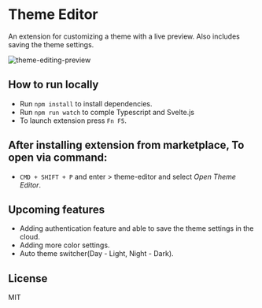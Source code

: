 # Theme Editor

An extension for customizing a theme with a live preview. Also includes saving the theme settings.

![theme-editing-preview](https://media.giphy.com/media/IKq7Kxv1H6ATmxqznq/giphy.gif?cid=790b7611a7c1bad72361061e491ffe49db92550a4e44d41a&rid=giphy.gif&ct=g)

## How to run locally

* Run `npm install` to install dependencies.
* Run `npm run watch` to comple Typescript and Svelte.js
* To launch extension press `Fn F5`.


## After installing extension from marketplace, To open via command:
* `CMD + SHIFT + P` and enter > theme-editor and select *Open Theme Editor*.

## Upcoming features
* Adding authentication feature and able to save the theme settings in the cloud.
* Adding more color settings.
* Auto theme switcher(Day - Light, Night - Dark).

License
----
MIT

